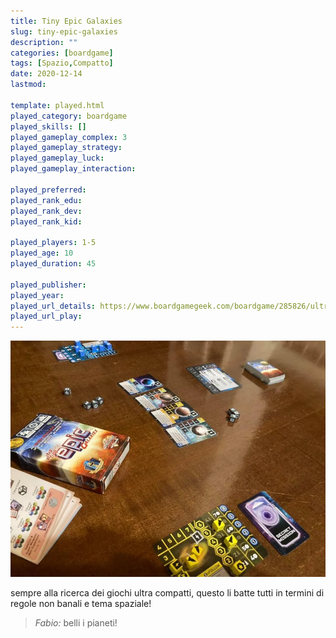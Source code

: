 ```yaml
---
title: Tiny Epic Galaxies
slug: tiny-epic-galaxies
description: ""
categories: [boardgame]
tags: [Spazio,Compatto]
date: 2020-12-14
lastmod: 

template: played.html
played_category: boardgame
played_skills: []
played_gameplay_complex: 3
played_gameplay_strategy: 
played_gameplay_luck: 
played_gameplay_interaction: 

played_preferred: 
played_rank_edu: 
played_rank_dev: 
played_rank_kid: 

played_players: 1-5
played_age: 10
played_duration: 45

played_publisher: 
played_year: 
played_url_details: https://www.boardgamegeek.com/boardgame/285826/ultra-tiny-epic-galaxies
played_url_play: 
---
```


![](img/tiny_epic_galaxies.webp)

sempre alla ricerca dei giochi ultra compatti, questo li batte tutti in termini di regole non banali e tema spaziale!

> *Fabio:*
> belli i pianeti!
